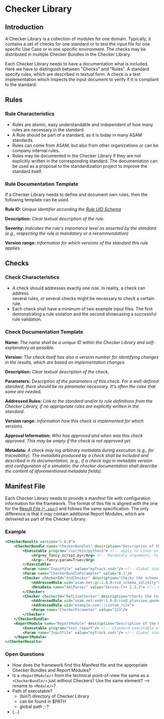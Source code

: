 <!---
This Source Code Form is subject to the terms of the Mozilla
Public License, v. 2.0. If a copy of the MPL was not distributed
with this file, You can obtain one at https://mozilla.org/MPL/2.0/.
-->

# Checker Library

## Introduction

A Checker Library is a collection of modules for one domain. Typically, it
contains a set of checks for one standard or to test the input file for one
specific Use Case or in one specific environment. The checks may be distributed
in multiple Checker Bundles in the Checker Library.

Each Checker Library needs to have a documentation what is included. Here we
have to distinguish between "Checks" and "Rules". A standard specify rules,
which are described in textual form. A check is a test implementation which
inspects the input document to verify if it is compliant to the standard.

## Rules

### Rule Characteristics

- Rules are atomic, easy understandable and independent of how many rules are
  necessary in the standard.
- A Rule should be part of a standard, as it is today in many ASAM standards.
- Rules can come from ASAM, but also from other organizations or can be company
  internal rules.
- Rules may be documented in the Checker Library if they are not explicitly
  written in the corresponding standard. The documentation can be used as a
  proposal to the standardization project to improve the standard itself.

### Rule Documentation Template

If a Checker Library needs to define and document own rules, then the following
template can be used.

**Rule ID:** _Unique identifier according the [Rule UID
Schema](rule_uid_schema.md)_

**Description:** _Clear textual description of the rule._

**Severity:** _Indicates the rule's importance level as asserted by the
standard (e.g., respecting the rule is mandatory or a recommendation)_

**Version range:** _Information for which versions of the standard this rule applies._

## Checks

### Check Characteristics

- A check should addresses exactly one rule. In reality, a check can address  
  several rules, or several checks might be necessary to check a certain rule.  
- Each check shall have a minimum of two example input files. The first
  demonstrating a rule violation and the second showcasing a successful rule
  validation.

### Check Documentation Template

**Name:** _The name shall be a unique ID within the Checker Library and
self-explanatory as possible._

**Version:** _The check itself has also a version number for identifying
changes in the results, which are based on implementation changes._

**Description:** _Clear textual description of the check._

**Parameters:** _Description of the parameters of this check. For a
well-defined standard, there should be no parameter necessary. It's often the
case that some are needed._

**Addressed Rules:** _Link to the standard and/or to rule definitions from the
Checker Library, if no appropriate rules are explicitly written in the
standard._

**Version range:** _Information how this check is implemented for which
versions._

**Approval Information:** _Who has approved and when was this check approved.
This may be empty if the check is not approved yet._

**Metadata:** _A check may log arbitrary metadata during execution (e.g., for
traceability). The metadata produced by a check shall be included and
described in its documentation, (e.g., if a check logs in metadata version and
configuration of a simulator, the checker documentation shall describe the
content of aforementioned metadata fields)._

## Manifest File

Each Checker Library needs to provide a manifest file with configuration
information for the framework. The format of this file is aligned with the one
for the [Result File (`*.xqar`)](file_formats.md#result-file-xqar) and follows
the same specification. The only difference is that it may contain additional
Report Modules, which are delivered as part of the Checker Library.

### Example

```xml
<CheckerResults version="1.0.0">
    <CheckerBundle name="CheckerBundle1" description="Description of the Checker Bundle">
        <Executable program="/usr/bin/python3"> <!-- apply to Linux only! Probably just "python"? -->
            <Arg>my_fancy_script.py</Arg> <!-- Mandatory arguments, followed by the configuration.xml or input file-->
            <Arg>--fancy-param=True</Arg>
        </Executable>
        <Param name="InputFile" value="myTrack.xodr"/> <!-- Global standard parameter for each module! -->
        <Param name="CheckerBundleParameter" value="0.1"/>
        <Checker checkerId="XsdChecker" description="Checks the schema validity">
            <AddressedRule uid="asam.net:qc:1.0.0:xsd_schema_validity">
            <MetaData name="XmlParser" value="Xerces-C++ 1.2.3"> <!-- Or part of CheckerBunde? Or both possible like parameter? -->
        </Checker>
        <Checker checkerId="RefLineChecker" description="Checks the reference line integrity">
            <AddressedRule uid="asam.net:xodr:1.6.0:road.planview.geometry.ref_line_exists">
            <AddressedRule uid="example.com:::custom_rule">
            <Param name="CheckerParameter" value="123"/> 
        </Checker>
    </CheckerBundle>
    <ReportModule name="ReportModule" description="Description of the Report Module">
        <Executable program="text_report"/> <!-- standard executable without additional arguments, except the configuration.xml or result file -->
        <Param name="InputFile" value="myTrack.xodr"/> <!-- Global standard parameter for each module! -->
    </ReportModule>    
</CheckerResults>
```

### Open Questions

- How does the framework find this Manifest file and the appropriate Checker
  Bundles and Report Modules?
- Is a `<ReportModule/>` from the technical point-of-view the same as a
  `<CheckerBundle/>` just without Checkers? Use the same element?
  --> rename to `<Module/>`?
- Path of executable?
  - (bin?) directory of Checker Library
  - can be found in $PATH
  - global path ;-?
- (...)
